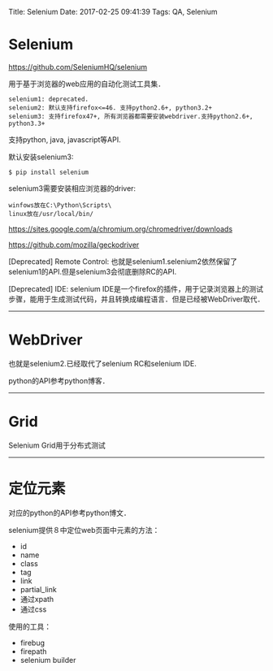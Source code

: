 Title: Selenium
Date: 2017-02-25 09:41:39
Tags: QA, Selenium



# Selenium

<https://github.com/SeleniumHQ/selenium>

用于基于浏览器的web应用的自动化测试工具集．

    selenium1: deprecated.
    selenium2: 默认支持firefox<=46. 支持python2.6+, python3.2+
    selenium3: 支持firefox47+, 所有浏览器都需要安装webdriver.支持python2.6+, python3.3+

支持python, java, javascript等API.

默认安装selenium3:

    $ pip install selenium

selenium3需要安装相应浏览器的driver:

    winfows放在C:\Python\Scripts\
    linux放在/usr/local/bin/

<https://sites.google.com/a/chromium.org/chromedriver/downloads>

<https://github.com/mozilla/geckodriver>

[Deprecated] Remote Control: 也就是selenium1.selenium2依然保留了selenium1的API.但是selenium3会彻底删除RC的API.

[Deprecated] IDE: selenium IDE是一个firefox的插件，用于记录浏览器上的测试步骤，能用于生成测试代码，并且转换成编程语言．但是已经被WebDriver取代．

***

# WebDriver

也就是selenium2.已经取代了selenium RC和selenium IDE.

python的API参考python博客．

***

# Grid

Selenium Grid用于分布式测试

***

# 定位元素

对应的python的API参考python博文．

selenium提供８中定位web页面中元素的方法：

* id
* name
* class
* tag
* link
* partial_link
* 通过xpath
* 通过css

使用的工具：

* firebug
* firepath
* selenium builder

